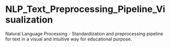 # NLP_Text_Preprocessing_Pipeline_Visualization
Natural Language Processing - Standardization and preprocessing pipeline for text in a visual and intuitive way for educational purpose.
